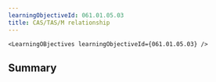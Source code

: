 ```yaml
---
learningObjectiveId: 061.01.05.03
title: CAS/TAS/M relationship
---
```


```tsx eval
<LearningOBjectives learningObjectiveId={061.01.05.03} />
```

## Summary
